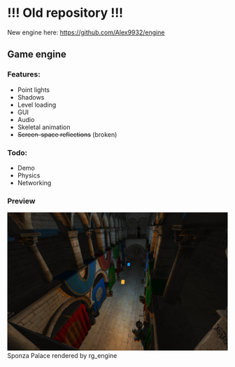 # !!! Old repository !!!

New engine here: https://github.com/Alex9932/engine

## Game engine

### Features:
- Point lights
- Shadows
- Level loading
- GUI
- Audio
- Skeletal animation
- ~~Screen-space reflections~~ (broken)
### Todo:
- Demo
- Physics
- Networking

### Preview
![](https://raw.githubusercontent.com/Alex9932/rg_engine/master/platform/textures/20211031.png)
Sponza Palace rendered by rg_engine
